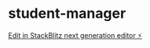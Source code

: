 # student-manager

[Edit in StackBlitz next generation editor ⚡️](https://stackblitz.com/~/github.com/zvezdniyLord/student-manager)